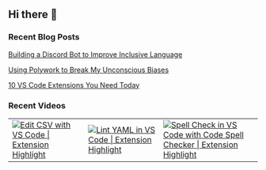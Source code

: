 ## Hi there 👋

### Recent Blog Posts

[Building a Discord Bot to Improve Inclusive Language](https:&#x2F;&#x2F;baldbeardedbuilder.com&#x2F;blog&#x2F;building-a-discord-bot-to-improve-inclusive-language&#x2F;)

[Using Polywork to Break My Unconscious Biases](https:&#x2F;&#x2F;baldbeardedbuilder.com&#x2F;blog&#x2F;using-polywork-to-break-unconscious-biases&#x2F;)

[10 VS Code Extensions You Need Today](https:&#x2F;&#x2F;baldbeardedbuilder.com&#x2F;blog&#x2F;10-visual-studio-code-extensions-you-need-today&#x2F;)

### Recent Videos

<table>
  <tr>
    <td>
      <a href="https:&#x2F;&#x2F;www.youtube.com&#x2F;watch?v&#x3D;9nXXWOHjU24">
        <img src="https:&#x2F;&#x2F;i2.ytimg.com&#x2F;vi&#x2F;9nXXWOHjU24&#x2F;hqdefault.jpg" alt="Edit CSV with VS Code | Extension Highlight"/>
      </a>
    </td>
    <td>
      <a href="https:&#x2F;&#x2F;www.youtube.com&#x2F;watch?v&#x3D;OjkbonKOzec">
        <img src="https:&#x2F;&#x2F;i4.ytimg.com&#x2F;vi&#x2F;OjkbonKOzec&#x2F;hqdefault.jpg" alt="Lint YAML in VS Code | Extension Highlight"/>
      </a>
    </td>
    <td>
      <a href="https:&#x2F;&#x2F;www.youtube.com&#x2F;watch?v&#x3D;ZxNnOjWetH4">
        <img src="https:&#x2F;&#x2F;i3.ytimg.com&#x2F;vi&#x2F;ZxNnOjWetH4&#x2F;hqdefault.jpg" alt="Spell Check in VS Code with Code Spell Checker | Extension Highlight"/>
      </a>
    </td>
  </tr>
</table>
